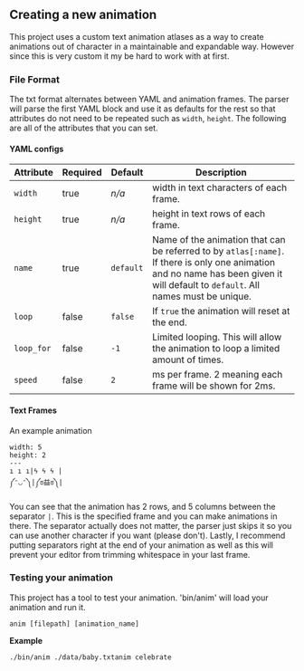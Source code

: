 Creating a new animation
------------------------

This project uses a custom text animation atlases as a way to create animations
out of character in a maintainable and expandable way. However since this is
very custom it my be hard to work with at first.

### File Format
The txt format alternates between YAML and animation frames. The parser will
parse the first YAML block and use it as defaults for the rest so that attributes
do not need to be repeated such as `width`, `height`. The following are all of
the attributes that you can set.

#### YAML configs
|Attribute | Required | Default |Description |
|----------|----------|---------|------------|
| `width`  | true     | *n/a*   | width in text characters of each frame.
| `height` | true     | *n/a*   | height in text rows of each frame.
| `name`   | true     |`default`| Name of the animation that can be referred to by `atlas[:name]`. If there is only one animation and no name has been given it will default to `default`. All names must be unique.
| `loop`   | false    | `false` | If `true` the animation will reset at the end.
|`loop_for`| false    | `-1`    | Limited looping. This will allow the animation to loop a limited amount of times.
| `speed`  | false    | `2`     | ms per frame. 2 meaning each frame will be shown for 2ms.

#### Text Frames
An example animation
```
width: 5
height: 2
---
ı ı ı|ϟ ϟ ϟ |
༼ᵔ◡ᵔ༽|༼ಠ益ಠ༽|
```
You can see that the animation has 2 rows, and 5 columns between the separator
`|`. This is the specified frame and you can make animations in there. The
separator actually does not matter, the parser just skips it so you can use another
character if you want (please don't). Lastly, I recommend putting separators right
at the end of your animation as well as this will prevent your editor from trimming
whitespace in your last frame.

### Testing your animation
This project has a tool to test your animation. 'bin/anim' will load your animation
and run it.

`anim [filepath] [animation_name]`

**Example**
```bash
./bin/anim ./data/baby.txtanim celebrate
```
